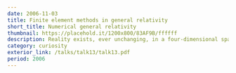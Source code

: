 ```yaml
---
date: 2006-11-03
title: Finite element methods in general relativity
short_title: Numerical general relativity
thumbnail: https://placehold.it/1200x800/83AF9B/ffffff
description: Reality exists, ever unchanging, in a four-dimensional spacetime.
category: curiosity
exterior_link: /talks/talk13/talk13.pdf
period: 2006
---
```

